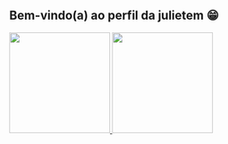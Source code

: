 ## Bem-vindo(a) ao perfil da julietem 😁

 <div>
   <a href="https://github.com/julietem">
   <img height="180em" src="https://github-readme-stats.vercel.app/api?username=julietem&show_icons=true&theme=radical&include_all_commits=true&count_private=true"/>
   <img height="180em" src="https://github-readme-stats.vercel.app/api/top-langs/?username=julietem&layout=compact&langs_count=6&theme=tokyonight"/>
</div>
    
<div style="display: inline_block"><br>


 
